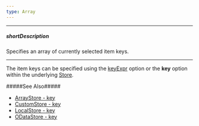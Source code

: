 ```yaml
---
type: Array
---
```

---
##### shortDescription
Specifies an array of currently selected item keys.

---
The item keys can be specified using the [keyExpr](/api-reference/10%20UI%20Widgets/CollectionWidget/1%20Configuration/keyExpr.md '{basewidgetpath}/Configuration/#keyExpr') option or the **key** option within the underlying [Store](/concepts/30%20Data%20Layer/5%20Data%20Layer/1%20Creating%20DataSource/3%20What%20Are%20Stores.md '/Documentation/Guide/Data_Layer/Data_Layer/#Creating_DataSource/What_Are_Stores').

#####See Also#####
- [ArrayStore - key](/api-reference/30%20Data%20Layer/Store/1%20Configuration/key.md '/Documentation/ApiReference/Data_Layer/ArrayStore/Configuration/#key')
- [CustomStore - key](/api-reference/30%20Data%20Layer/Store/1%20Configuration/key.md '/Documentation/ApiReference/Data_Layer/CustomStore/Configuration/#key')
- [LocalStore - key](/api-reference/30%20Data%20Layer/Store/1%20Configuration/key.md '/Documentation/ApiReference/Data_Layer/LocalStore/Configuration/#key')
- [ODataStore - key](/api-reference/30%20Data%20Layer/Store/1%20Configuration/key.md '/Documentation/ApiReference/Data_Layer/ODataStore/Configuration/#key')